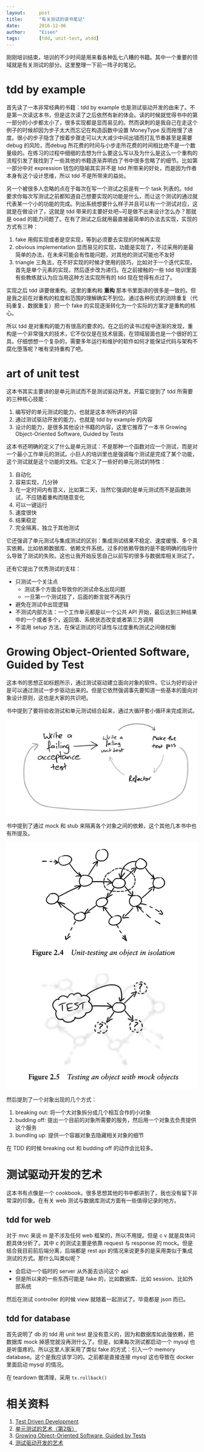 ```yaml
---
layout:     post
title:      "有关测试的读书笔记"
date:       2016-12-06
author:     "Eisen"
tags:       [tdd, unit-test, atdd]
---
```


刚刚培训结束，培训的不少时间是用来看各种乱七八糟的书籍。其中一个重要的领域就是有关测试的部分。这里整理一下前一阵子的笔记。

# tdd by example

首先读了一本非常经典的书籍：tdd by example 也是测试驱动开发的由来了。不是第一次读这本书，但是这次读了之后依然有新的体会。读的时候就觉得书中的第一部分的小步都太小了，很多实现都是显而易见的。然而讽刺的是我自己在走这个例子的时候却因为步子太大而忘记在构造函数中设置 MoneyType 反而拖慢了进度。很小的步子隐含了按着步骤走可以大大减少中间出错而打乱节奏甚至是需要 debug 的风险，而debug 所花费的时间与小步走所花费的时间相比绝不是一个数量级的。在练习的过程中细细的去想为什么要这么写以及为什么是这么一个重构的流程引发了我找到了一些其他的书籍逐渐弄明白了书中很多忽略了的细节。比如第一部分中对 expression 钱包的隐喻其实并不是 tdd 所带来的好处，而是因为作者本身有这个设计思维，所以 tdd 不是所带来的益处。

另一个被很多人忽略的点在于每次在写一个测试之前是有一个 task 列表的。tdd 要求你每次写测试之前都知道自己想要实现的功能是什么，而让这个测试的通过就代表某一个小的功能的完成。列出系统想要什么样子并且可以有一个测试对应，这就是在做设计了，这就是 tdd 带来的主要好处吧~可是做不出来设计怎么办？那就是 ooad 的能力问题了。在有了测试之后就用最直接最简单的办法去实现，实现的方式有三种：

1. fake 用假实现或者是空实现，等到必须要去实现的时候再实现
2. obvious implementation 显而易见的实现，功能是实现了，不过采用的是最简单的办法，在未来可能会有性能问题，对其他的测试可能也不友好
3. triangle 三角法，在不好实现的时候才使用的技巧，比如对于一个迭代实现，首先是单个元素的实现，然后逐步改为递归。在之前接触的一些 tdd 培训里面有些教练就认为应当用这种方法实现所有的 tdd 现在觉得有点过了。

实现之后 tdd 讲要做重构。这里的重构和 **重构** 那本书里面讲的很多是一致的。但是我之前在对重构的粒度和范围的理解确实不到位。通过各种形式的消除重复（代码重复、数据重复）把一个 fake 的实现逐渐转化为一个实际的方案才是重构的核心。

所以 tdd 是对重构的能力有很高的要求的。在之后的读书过程中逐渐的发现，重构是一个非常强大的技术，它不仅仅是在技术层面，在领域层面也是一个很好的工具。仔细想想一个复杂的，需要多年运行和维护的软件如何才能保证代码与架构不腐化堕落呢？唯有坚持重构了吧。

# art of unit test

这本书其实主要讲的是单元测试而不是测试驱动开发。开篇它提到了 tdd 所需要的三种核心技能：

1. 编写好的单元测试的能力，也就是这本书所讲的内容
2. 通过测试驱动开发的能力，也就是 tdd by example 的内容
3. 设计的能力，是很多其他设计书籍的内容，这里它推荐了一本书 Growing Object-Oriented Software, Guided by Tests

这本书还明确的定义了什么是单元测试：不是那种一个函数对应一个测试，而是对一个最小工作单元的测试。小巨人的培训里也是强调每个测试是完成了某个功能，这个测试就是这个功能的文档。它定义了一些好的单元测试的特性：

1. 自动化
2. 容易实现，几分钟
3. 在一定时间内有意义，比如第二天，当然它强调的是单元测试而不是函数测试，不应随着重构而随意变化
4. 可以一键运行
5. 速度很快
6. 结果稳定
7. 完全隔离，独立于其他测试

它还强调了单元测试与集成测试的区别：集成测试结果不稳定、速度缓慢、多个真实依赖。比如依赖数据库、依赖文件系统。过多的依赖导致的是不能明确的指导什么导致了测试的失败。这也让我开始反思自己以前写的很多与数据库相关测试了。

还有它提出了优秀测试的支柱：

- 只测试一个关注点
    - 测试多个方面会导致你的测试命名出现问题
    - 一旦第一个测试挂了，后面的断言就不再执行
- 避免在测试中出现逻辑
- 不测试内部方法：一个工作单元都是以一个公共 API 开始，最后达到三种结果中的一个或者多个，返回值、系统状态改变或者第三方调用
- 不滥用 setup 方法，在保证测试的可读性与过度重构测试之间做权衡

# Growing Object-Oriented Software, Guided by Test

这本书的思想正如标题所示，通过测试驱动建立面向对象的软件。它认为好的设计是可以通过测试一步步驱动出来的。但是它依然强调事先要知道一些基本的面向对象设计原则，这也是大家的共识吧。

书中提到了要将验收测试和单元测试结合起来，通过大循环套小循环来完成测试。

![](/img/in-post/review-for-test/2016-12-06-review-for-test-04626.png)

书中提到了通过 mock 和 stub 来隔离各个对象之间的依赖，这个其他几本书中也有所提及。

![](/img/in-post/review-for-test/2016-12-06-review-for-test-131de.png)

然后提到了一个对象出现的几个方式：

1. breaking out: 将一个大对象拆分成几个相互合作的小对象
2. budding off: 提出一个目前的对象所需要的服务，然后用一个对象去负责提供这个服务
3. bundling up: 提供一个容器对象去隐藏相关对象的细节

在 TDD 的时候 breaking out 和 budding off 的动作会比较多。

# 测试驱动开发的艺术

这本书有点像是一个 cookbook。很多思想其他的书中都讲到了，我也没有留下非常深的印象。在有关 web 测试与数据库测试方面有一些值得记录的地方。

## tdd for web

对于 mvc 来说 m 是不涉及任何 web 框架的，所以不用提。但是 c v 就是具体问题具体分析了。其中 c 的测试主要是依靠 request 与 response 的 mock。但是结合我目前前后端分离，后端都是 rest api 的情况来说更多的是采用类似于集成测试的方式。那什么叫类似呢？

- 会启动一个临时的 server 从外面去访问这个 api
- 但是所以来的一些东西可能是 fake 的，比如数据库、比如 session、比如外部系统

然后在测试 controller 的时候 view 就随着一起测试了。毕竟都是 json 而已。

## tdd for database

首先说明了 db 的 tdd 用 unit test 是没有意义的，因为和数据库如此强依赖，把数据库 mock 掉感觉就没再测什么了。但是，如果每次测试都启动一个 mysql 也是听蛋疼的。所以这里人家采用了类似 fake 的方式：引入一个 memory database。这个是我应该学习的。之前都是直接连接 mysql 这也导致在 docker 里面启动 mysql 的情况。

在 teardown 做清理，采用 `tx.rollback()`

# 相关资料

1. [Test Driven Development](https://book.douban.com/subject/1771049/)
2. [单元测试的艺术（第2版）](https://book.douban.com/subject/25934516/)
3. [Growing Object-Oriented Software, Guided by Tests](https://book.douban.com/subject/4156589/)
4. [测试驱动开发的艺术](https://book.douban.com/subject/5326182/)
